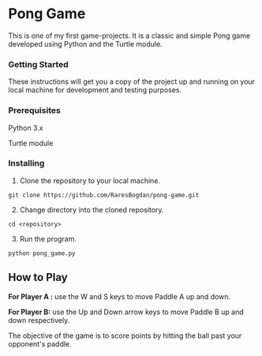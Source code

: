 # Pong Game

This is one of my first game-projects. It is a classic and simple Pong game developed using Python and the Turtle module.

### Getting Started

These instructions will get you a copy of the project up and running on your local machine for development and testing purposes.

### Prerequisites

Python 3.x

Turtle module

### Installing

1. Clone the repository to your local machine.

`git clone https://github.com/RaresBogdan/pong-game.git`

2. Change directory into the cloned repository.

`cd <repository>`

3. Run the program.

`python pong_game.py`

## How to Play

**For Player A :** use the W and S keys to move Paddle A up and down.

**For Player B:** use the Up and Down arrow keys to move Paddle B up and down respectively.

The objective of the game is to score points by hitting the ball past your opponent's paddle.

